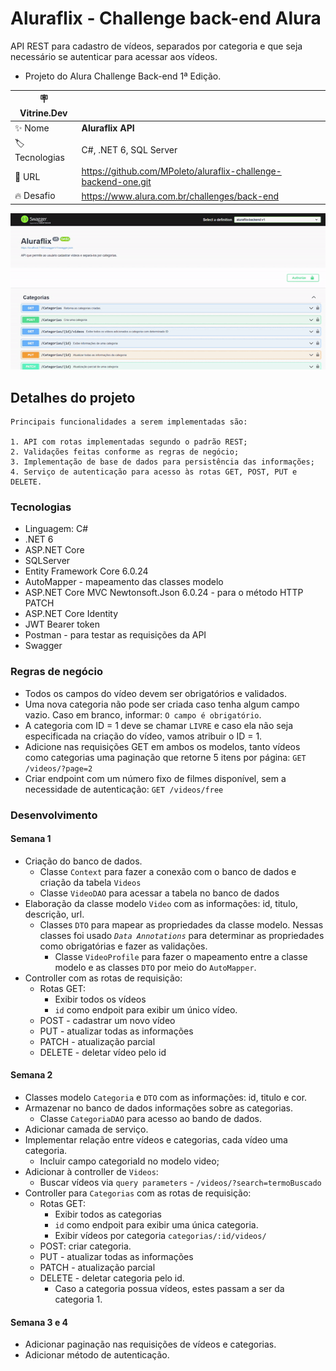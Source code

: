 # Aluraflix - Challenge back-end Alura

API REST para cadastro de vídeos, separados por categoria e que seja necessário se autenticar para acessar aos vídeos.
- Projeto do Alura Challenge Back-end 1ª Edição.

| :placard: Vitrine.Dev |     |
| -------------  | --- |
| :sparkles: Nome        | **Aluraflix API**
| :label: Tecnologias | C#, .NET 6, SQL Server
| :rocket: URL         | https://github.com/MPoleto/aluraflix-challenge-backend-one.git
| :fire: Desafio     | https://www.alura.com.br/challenges/back-end

  
![](./aluraflix-backend/aluraflix-swagger.gif#vitrinedev)

## Detalhes do projeto

    Principais funcionalidades a serem implementadas são:

    1. API com rotas implementadas segundo o padrão REST;
    2. Validações feitas conforme as regras de negócio;
    3. Implementação de base de dados para persistência das informações;
    4. Serviço de autenticação para acesso às rotas GET, POST, PUT e DELETE.

### Tecnologias

- Linguagem: C#
- .NET 6
- ASP.NET Core
- SQLServer
- Entity Framework Core 6.0.24
- AutoMapper - mapeamento das classes modelo
- ASP.NET Core MVC Newtonsoft.Json 6.0.24 - para o método HTTP PATCH
- ASP.NET Core Identity
- JWT Bearer token
- Postman - para testar as requisições da API
- Swagger

### Regras de negócio

- Todos os campos do vídeo devem ser obrigatórios e validados.  
- Uma nova categoria não pode ser criada caso tenha algum campo vazio. Caso em branco, informar: `O campo é obrigatório`.  
- A categoria com ID = 1 deve se chamar `LIVRE` e caso ela não seja especificada na criação do vídeo, vamos atribuir o ID = 1. 
- Adicione nas requisições GET em ambos os modelos, tanto vídeos como categorias uma paginação que retorne 5 itens por página: ```GET /videos/?page=2```  
- Criar endpoint com um número fixo de filmes disponível, sem a necessidade de autenticação: ```GET /videos/free```  

### Desenvolvimento
#### Semana 1
- Criação do banco de dados.
    - Classe `Context` para fazer a conexão com o banco de dados e criação da tabela `Videos`
    - Classe `VideoDAO` para acessar a tabela no banco de dados
- Elaboração da classe modelo `Video` com as informações: id, titulo, descrição, url. 
    - Classes `DTO` para mapear as propriedades da classe modelo. Nessas classes foi usado *`Data Annotations`* para determinar as propriedades como obrigatórias e fazer as validações.
        - Classe `VideoProfile` para fazer o mapeamento entre a classe modelo e as classes `DTO` por meio do `AutoMapper`.
- Controller com as rotas de requisição: 
    - Rotas GET:
        - Exibir todos os vídeos
        - `id` como endpoit para exibir um único vídeo.
    - POST - cadastrar um novo vídeo 
    - PUT - atualizar todas as informações
    - PATCH - atualização parcial
    - DELETE - deletar vídeo pelo id

#### Semana 2
- Classes modelo `Categoria` e `DTO` com as informações: id, titulo e cor.
- Armazenar no banco de dados informações sobre as categorias.
    - Classe `CategoriaDAO` para acesso ao bando de dados.
- Adicionar camada de serviço.
- Implementar relação entre vídeos e categorias, cada vídeo uma categoria.
    - Incluir campo categoriaId no modelo video;
- Adicionar à controller de `Videos`:
    - Buscar vídeos via `query parameters` - ```/videos/?search=termoBuscado```
- Controller para `Categorias` com as rotas de requisição: 
    - Rotas GET:
        - Exibir todos as categorias
        - `id` como endpoit para exibir uma única categoria.
        - Exibir vídeos por categoria ```categorias/:id/videos/```
    - POST: criar categoria.
    - PUT - atualizar todas as informações
    - PATCH - atualização parcial
    - DELETE - deletar categoria pelo id.
        - Caso a categoria possua vídeos, estes passam a ser da categoria 1.  

#### Semana 3 e 4
- Adicionar paginação nas requisições de vídeos e categorias.
- Adicionar método de autenticação.